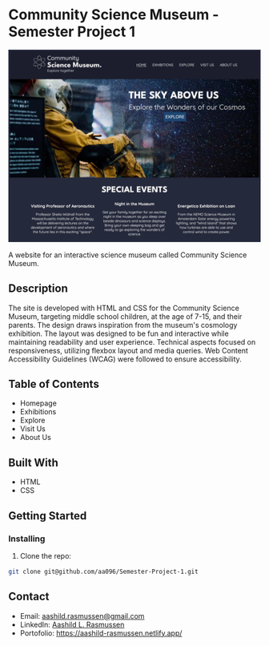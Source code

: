 # Community Science Museum - Semester Project 1 

![image](./Images/communityscience.webp)

A website for an interactive science museum called Community Science Museum. 

## Description

The site is developed with HTML and CSS for the Community Science Museum, targeting middle school children, at the age of 7-15, and their parents. The design draws inspiration from the museum's cosmology exhibition. The layout was designed to be fun and interactive while maintaining readability and user experience. Technical aspects focused on responsiveness, utilizing flexbox layout and media queries. Web Content Accessibility Guidelines (WCAG) were followed to ensure accessibility.

## Table of Contents

- Homepage
- Exhibitions
- Explore
- Visit Us
- About Us

## Built With

- HTML
- CSS

## Getting Started

### Installing

1. Clone the repo:

```bash
git clone git@github.com/aa096/Semester-Project-1.git
```

## Contact
- Email: aashild.rasmussen@gmail.com
- LinkedIn: [Aashild L. Rasmussen](www.linkedin.com/in/aashild-lauvland-rasmussen-8494a91ba)
- Portofolio: https://aashild-rasmussen.netlify.app/